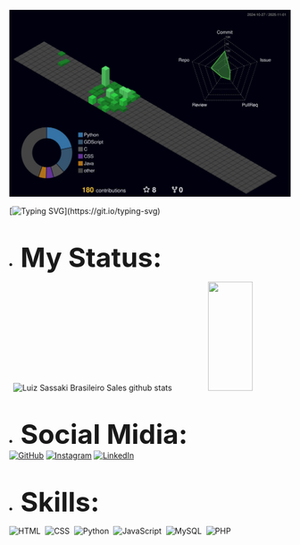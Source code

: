 ![](./profile-3d-contrib/profile-night-green.svg)



[![Typing SVG](https://readme-typing-svg.herokuapp.com/?color=15A412&size=30&center=true&vCenter=true&width=1000&lines=Developer+and+Cybersecurity;)](https://git.io/typing-svg)


<br><li><b><font size="45">My Status:</font></b></li>
<div align="center">
  <img width="49%" height="195px" src="https://github-readme-stats.vercel.app/api?username=Luiz-sassaki&show_icons=true&count_private=true&hide_border=true&title_color=FF3232&icon_color=FF3232&text_color=FFFFFF&bg_color=000000" alt="Luiz Sassaki Brasileiro Sales github stats" /> 
  
  <img width="40%" height="195px" src="https://github-readme-stats.vercel.app/api/top-langs/?username=Luiz-sassaki&layout=compact&hide_border=true&title_color=FF3232&text_color=FFFFFF&bg_color=000000" />
</div>

<br><li><b><font size="45">Social Midia:</font></b></li>
[![GitHub](https://img.shields.io/badge/GitHub-100000?style=for-the-badge&logo=github&logoColor=white)](https://github.com/Luiz-sassaki?tab=repositories)
[![Instagram](https://img.shields.io/badge/Instagram-100000?style=for-the-badge&logo=instagram&labelColor=0D1117)](https://www.instagram.com/sassakilz/)
[![LinkedIn](https://img.shields.io/badge/LinkedIn-100000?style=for-the-badge&logo=linkedin&logoColor=white)](https://www.linkedin.com/in/luiz-sassaki/)


<br><li><b><font size="45">Skills:</font></b></li>

![HTML](https://img.shields.io/badge/-HTML-0D1117?style=for-the-badge&logo=html5&labelColor=0D1117)&nbsp;
![CSS](https://img.shields.io/badge/-CSS-0D1117?style=for-the-badge&logo=CSS3&logoColor=1572B6&labelColor=0D1117)&nbsp;
![Python](https://img.shields.io/badge/-python-0D1117?style=for-the-badge&logo=python&logoColor=1572B6&labelColor=0D1117)&nbsp;
![JavaScript](https://img.shields.io/badge/-JavaScript-0D1117?style=for-the-badge&logo=javascript&labelColor=0D1117&textColor=0D1117)&nbsp;
![MySQL](https://img.shields.io/badge/-mysql-0D1117?style=for-the-badge&logo=mysql&labelColor=0D1117)&nbsp;
![PHP](https://img.shields.io/badge/PHP-0D1117?style=for-the-badge&logo=php&labelColor=0D1117)&nbsp;
